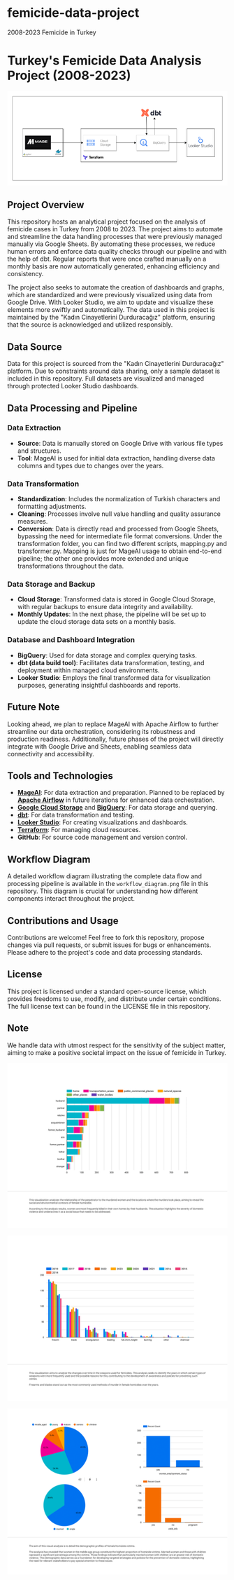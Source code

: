 # femicide-data-project
2008-2023 Femicide in Turkey

# Turkey's Femicide Data Analysis Project (2008-2023)

![Workflow Diagram](workflow_diagram.png)

## Project Overview
This repository hosts an analytical project focused on the analysis of femicide cases in Turkey from 2008 to 2023. The project aims to automate and streamline the data handling processes that were previously managed manually via Google Sheets. By automating these processes, we reduce human errors and enforce data quality checks through our pipeline and with the help of dbt. Regular reports that were once crafted manually on a monthly basis are now automatically generated, enhancing efficiency and consistency.

The project also seeks to automate the creation of dashboards and graphs, which are standardized and were previously visualized using data from Google Drive. With Looker Studio, we aim to update and visualize these elements more swiftly and automatically. The data used in this project is maintained by the "Kadın Cinayetlerini Durduracağız" platform, ensuring that the source is acknowledged and utilized responsibly.

## Data Source
Data for this project is sourced from the "Kadın Cinayetlerini Durduracağız" platform. Due to constraints around data sharing, only a sample dataset is included in this repository. Full datasets are visualized and managed through protected Looker Studio dashboards.

## Data Processing and Pipeline

### Data Extraction
- **Source**: Data is manually stored on Google Drive with various file types and structures.
- **Tool**: MageAI is used for initial data extraction, handling diverse data columns and types due to changes over the years.

### Data Transformation
- **Standardization**: Includes the normalization of Turkish characters and formatting adjustments.
- **Cleaning**: Processes involve null value handling and quality assurance measures.
- **Conversion**: Data is directly read and processed from Google Sheets, bypassing the need for intermediate file format conversions. Under the transformation folder, you can find two different scripts, mapping.py and transformer.py. Mapping is just for MageAI usage to obtain end-to-end pipeline; the other one provides more extended and unique transformations throughout the data.

### Data Storage and Backup
- **Cloud Storage**: Transformed data is stored in Google Cloud Storage, with regular backups to ensure data integrity and availability.
- **Monthly Updates**: In the next phase, the pipeline will be set up to update the cloud storage data sets on a monthly basis.

### Database and Dashboard Integration
- **BigQuery**: Used for data storage and complex querying tasks.
- **dbt (data build tool)**: Facilitates data transformation, testing, and deployment within managed cloud environments.
- **Looker Studio**: Employs the final transformed data for visualization purposes, generating insightful dashboards and reports.

## Future Note
Looking ahead, we plan to replace MageAI with Apache Airflow to further streamline our data orchestration, considering its robustness and production readiness. Additionally, future phases of the project will directly integrate with Google Drive and Sheets, enabling seamless data connectivity and accessibility.

## Tools and Technologies
- **[MageAI](https://mage.ai/docs)**: For data extraction and preparation. Planned to be replaced by **[Apache Airflow](https://airflow.apache.org/)** in future iterations for enhanced data orchestration.
- **[Google Cloud Storage](https://cloud.google.com/storage)** and **[BigQuery](https://cloud.google.com/bigquery/docs)**: For data storage and querying.
- **[dbt](https://docs.getdbt.com/)**: For data transformation and testing.
- **[Looker Studio](https://support.google.com/lookerstudio)**: For creating visualizations and dashboards.
- **[Terraform](https://www.terraform.io/docs)**: For managing cloud resources.
- **GitHub**: For source code management and version control.

## Workflow Diagram
A detailed workflow diagram illustrating the complete data flow and processing pipeline is available in the `workflow_diagram.png` file in this repository. This diagram is crucial for understanding how different components interact throughout the project.

## Contributions and Usage
Contributions are welcome! Feel free to fork this repository, propose changes via pull requests, or submit issues for bugs or enhancements. Please adhere to the project's code and data processing standards.

## License
This project is licensed under a standard open-source license, which provides freedoms to use, modify, and distribute under certain conditions. The full license text can be found in the LICENSE file in this repository.

## Note
We handle data with utmost respect for the sensitivity of the subject matter, aiming to make a positive societal impact on the issue of femicide in Turkey.

![Visualization Analyzes](visualization_analyzes_1.png)

![Visualization Analyzes](visualization_analyzes_2.png)

![Visualization Analyzes](visualization_analyzes_3.png)
